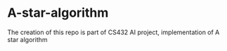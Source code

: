 # A-star-algorithm
The creation of this repo is part of CS432 AI project, implementation of A star algorithm 
